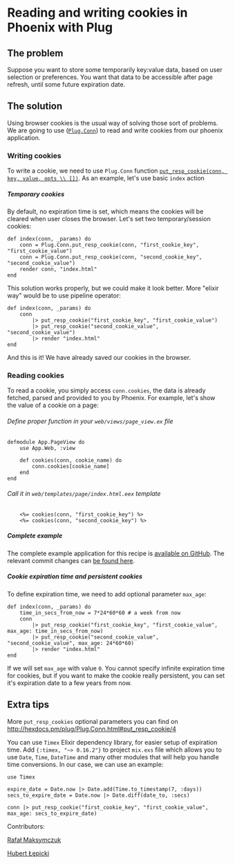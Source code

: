 # Reading and writing cookies in Phoenix with Plug

## The problem

Suppose you want to store some temporarily key:value data, based on user
selection or preferences. You want that data to be accessible after page refresh, until some future expiration date. 

## The solution

Using browser cookies is the usual way of solving those sort of problems. We are going to use ([`Plug.Conn`](http://hexdocs.pm/plug/Plug.Conn.html)) to read and write cookies from our phoenix application.

### Writing cookies

To write a cookie, we need to use `Plug.Conn` function [`put_resp_cookie(conn, key, value, opts \\ [])`](http://hexdocs.pm/plug/Plug.Conn.html#put_resp_cookie/4). As an example, let's use basic `index` action

##### Temporary cookies

By default, no expiration time is set, which means the cookies will
be cleared when user closes the browser. Let's set two temporary/session cookies:

    def index(conn, _params) do
        conn = Plug.Conn.put_resp_cookie(conn, "first_cookie_key", "first_cookie_value")
        conn = Plug.Conn.put_resp_cookie(conn, "second_cookie_key", "second_cookie_value")
        render conn, "index.html"
    end

This solution works properly, but we could make it look better. More "elixir way" would be to use pipeline operator:

    def index(conn, _params) do
        conn
            |> put_resp_cookie("first_cookie_key", "first_cookie_value")
            |> put_resp_cookie("second_cookie_value", "second_cookie_value")
            |> render "index.html"
    end

And this is it! We have already saved our cookies in the browser.

### Reading cookies

To read a cookie, you simply access `conn.cookies`, the data is already
fetched, parsed and provided to you by Phoenix. For example, let's show the value of a cookie on a page:

###### Define proper function in your `web/views/page_view.ex` file

    defmodule App.PageView do
        use App.Web, :view

        def cookies(conn, cookie_name) do
            conn.cookies[cookie_name]
        end
    end

###### Call it in `web/templates/page/index.html.eex` template

        <%= cookies(conn, "first_cookie_key") %>
        <%= cookies(conn, "second_cookie_key") %>

##### Complete example

The complete example application for this recipe is [available on
GitHub](https://github.com/amberbit/elixir_cocktail_reading_and_writing_cookies).
The relevant commit changes can [be found
here](https://github.com/amberbit/elixir_cocktail_reading_and_writing_cookies/commit/ad88d823082cd29dd1975f15e3e1b3ac69b4388c).

##### Cookie expiration time and persistent cookies

To define expiration time, we need to add optional parameter `max_age`:

    def index(conn, _params) do
        time_in_secs_from_now = 7*24*60*60 # a week from now
        conn
            |> put_resp_cookie("first_cookie_key", "first_cookie_value", max_age: time_in_secs_from_now)
            |> put_resp_cookie("second_cookie_value", "second_cookie_value", max_age: 24*60*60)
            |> render "index.html"
    end

If we will set `max_age` with value `0`. You cannot specify infinite
expiration time for cookies, but if you want to make the cookie really
persistent, you can set it's expiration date to a few years from now.

## Extra tips

More `put_resp_cookies` optional parameters you can find on http://hexdocs.pm/plug/Plug.Conn.html#put_resp_cookie/4

You can use `Timex` Elixir dependency library, for easier setup of expiration time. Add `{:timex, "~> 0.16.2"}` to project `mix.exs` file which allows you to use `Date`, `Time`, `DateTime` and many other modules that will help you handle time conversions. In our case, we can use an example:

    use Timex

    expire_date = Date.now |> Date.add(Time.to_timestamp(7, :days))
    secs_to_expire_date = Date.now |> Date.diff(date_to, :secs)

    conn |> put_resp_cookie("first_cookie_key", "first_cookie_value", max_age: secs_to_expire_date)

Contributors:

[Rafał Maksymczuk](mailto:rafal.maksymczuk@amberbit.com)

[Hubert Łępicki](mailto:hubert.lepicki@amberbit.com)


